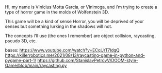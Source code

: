 Hi, my name is Vinicius Motta Garcia, or Vinimoga,
and i'm trying to create a type of horror game 
in the molds of Wolfenstein 3D.

This game will be a kind of sense Horror, 
you will be deprived of your senses but something
lurking in the shadows will not.

The concepts I'll use (the ones I remember) are
object collision, raycasting, pseudo 3D, etc.

bases:
https://www.youtube.com/watch?v=ECqUrT7IdqQ
https://killerrobotics.me/2021/08/13/raycasting-game-in-python-and-pygame-part-1/
https://github.com/StanislavPetrovV/DOOM-style-Game/blob/main/raycasting.py
